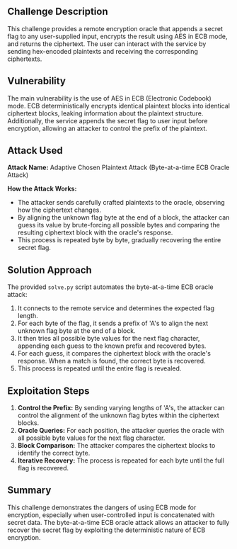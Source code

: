 ## Challenge Description

This challenge provides a remote encryption oracle that appends a secret flag to any user-supplied input, encrypts the result using AES in ECB mode, and returns the ciphertext. The user can interact with the service by sending hex-encoded plaintexts and receiving the corresponding ciphertexts.

## Vulnerability

The main vulnerability is the use of AES in ECB (Electronic Codebook) mode. ECB deterministically encrypts identical plaintext blocks into identical ciphertext blocks, leaking information about the plaintext structure. Additionally, the service appends the secret flag to user input before encryption, allowing an attacker to control the prefix of the plaintext.

## Attack Used

**Attack Name:** Adaptive Chosen Plaintext Attack (Byte-at-a-time ECB Oracle Attack)

**How the Attack Works:**
- The attacker sends carefully crafted plaintexts to the oracle, observing how the ciphertext changes.
- By aligning the unknown flag byte at the end of a block, the attacker can guess its value by brute-forcing all possible bytes and comparing the resulting ciphertext block with the oracle's response.
- This process is repeated byte by byte, gradually recovering the entire secret flag.

## Solution Approach

The provided `solve.py` script automates the byte-at-a-time ECB oracle attack:
1. It connects to the remote service and determines the expected flag length.
2. For each byte of the flag, it sends a prefix of 'A's to align the next unknown flag byte at the end of a block.
3. It then tries all possible byte values for the next flag character, appending each guess to the known prefix and recovered bytes.
4. For each guess, it compares the ciphertext block with the oracle's response. When a match is found, the correct byte is recovered.
5. This process is repeated until the entire flag is revealed.

## Exploitation Steps

1. **Control the Prefix:** By sending varying lengths of 'A's, the attacker can control the alignment of the unknown flag bytes within the ciphertext blocks.
2. **Oracle Queries:** For each position, the attacker queries the oracle with all possible byte values for the next flag character.
3. **Block Comparison:** The attacker compares the ciphertext blocks to identify the correct byte.
4. **Iterative Recovery:** The process is repeated for each byte until the full flag is recovered.

## Summary

This challenge demonstrates the dangers of using ECB mode for encryption, especially when user-controlled input is concatenated with secret data. The byte-at-a-time ECB oracle attack allows an attacker to fully recover the secret flag by exploiting the deterministic nature of ECB encryption.
